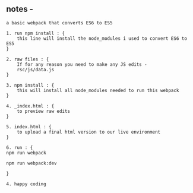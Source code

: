 ## notes - 
    a basic webpack that converts ES6 to ES5

    1. run npm install : {
        this line will install the node_modules i used to convert ES6 to ES5
    }

    2. raw files : {
        If for any reason you need to make any JS edits - 
        rsc/js/data.js
    }

    3. npm install : {
        this will install all node_modules needed to run this webpack
    }

    4. _index.html : {
        to preview raw edits
    }

    5. index.html : {
        to upload a final html version to our live environment
    }

    6. run : {
    npm run webpack
    
    npm run webpack:dev

    }

    4. happy coding  

    
